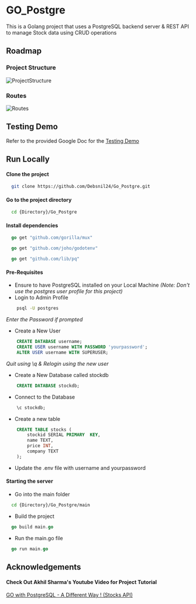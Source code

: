 
# GO_Postgre

This is a Golang project that uses a PostgreSQL backend server & REST API to manage Stock data using CRUD operations


## Roadmap

### Project Structure
![ProjectStructure](https://github.com/user-attachments/assets/21275597-f84d-4784-9ed1-6bd74cea9e09)

### Routes
![Routes](https://github.com/user-attachments/assets/b43ffd9f-91c2-426d-926b-e040174ed9cc)



## Testing Demo

Refer to the provided Google Doc for the [Testing Demo](https://docs.google.com/document/d/e/2PACX-1vQ-YSw469_yzCocTWc_d9lv-yc3srWWyYJL7DK6qoIXOpndmLt7heexBgM16qqEWfvu_C3-6IJNe6X8/pub)




## Run Locally

#### Clone the project

```bash
  git clone https://github.com/Debsnil24/Go_Postgre.git
```

#### Go to the project directory

```bash
  cd {Directory}/Go_Postgre
```

#### Install dependencies

```go
  go get "github.com/gorilla/mux"
```
```go
  go get "github.com/joho/godotenv"
```
```go
  go get "github.com/lib/pq"
```

#### Pre-Requisites

- Ensure to have PostgreSQL installed on your Local Machine
*(Note: Don't use the postgres user profile for this project)* 
- Login to Admin Profile
```bash
    psql -U postgres
```
*Enter the Password if prompted*

- Create a New User 
```sql
    CREATE DATABASE username;
    CREATE USER username WITH PASSWORD 'yourpassword';
    ALTER USER username WITH SUPERUSER;
```
*Quit using \q & Relogin using the new user*
- Create a New Database called stockdb
```sql
    CREATE DATABASE stockdb;
```
- Connect to the Database 
```sql
    \c stockdb;
```
- Create a new table
```sql
    CREATE TABLE stocks (
        stockid SERIAL PRIMARY  KEY,
        name TEXT,
        price INT,
        company TEXT
    );
```
- Update the .env file with username and yourpassword

#### Starting the server
- Go into the main folder 
```bash
  cd {Directory}/Go_Postgre/main
```
- Build the project
```go
  go build main.go
```
- Run the main.go file
```go
  go run main.go
```


## Acknowledgements

#### Check Out Akhil Sharma's Youtube Video for Project Tutorial
[GO with PostgreSQL - A Different Way ! (Stocks API)](https://youtu.be/1nLH4J-DRLg?si=sVuS6v7NsJHTy67a)



